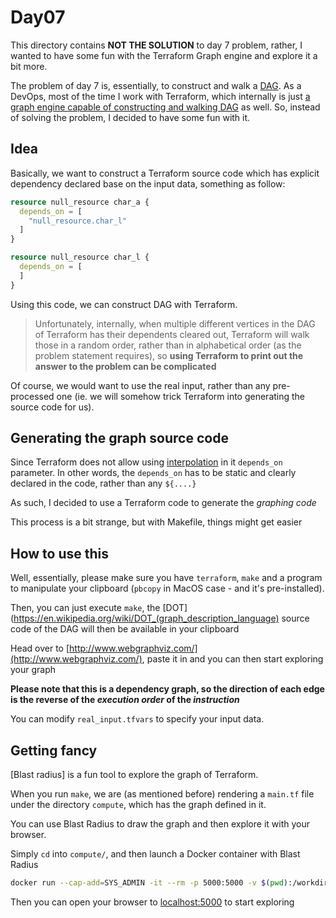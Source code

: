 # Day07

This directory contains **NOT THE SOLUTION** to day 7 problem, rather, I wanted
to have some fun with the Terraform Graph engine and explore it a bit more.

The problem of day 7 is, essentially, to construct and walk
a [DAG](https://en.wikipedia.org/wiki/Directed_acyclic_graph). As a DevOps, most
of the time I work with Terraform, which internally is just [a graph engine
capable of constructing and walking DAG](https://www.youtube.com/watch?v=Ce3RNfRbdZ0) as well.
So, instead of solving the problem, I decided to have some fun with it.

## Idea

Basically, we want to construct a Terraform source code which has explicit
dependency declared base on the input data, something as follow:

```tf
resource null_resource char_a {
  depends_on = [
    "null_resource.char_l"
  ]
}

resource null_resource char_l {
  depends_on = [
  ]
}
```

Using this code, we can construct DAG with Terraform.

> Unfortunately, internally, when multiple different vertices in the DAG of
Terraform has their dependents cleared out, Terraform will walk those in
a random order, rather than in alphabetical order (as the problem statement
requires), so **using Terraform to print out the answer to the problem can be
complicated**

Of course, we would want to use the real input, rather than any pre-processed
one (ie. we will somehow trick Terraform into generating the source code for
us).

## Generating the graph source code

Since Terraform does not allow using
[interpolation](https://www.terraform.io/docs/configuration/interpolation.html)
in it `depends_on` parameter. In other words, the `depends_on` has to be
static and clearly declared in the code, rather than any `${....}`

As such, I decided to use a Terraform code to generate the _graphing code_

This process is a bit strange, but with Makefile, things might get easier

## How to use this

Well, essentially, please make sure you have `terraform`, `make` and a program
to manipulate your clipboard (`pbcopy` in MacOS case - and it's pre-installed).

Then, you can just execute `make`, the
[DOT](https://en.wikipedia.org/wiki/DOT_(graph_description_language) source code
of the DAG will then be available in your clipboard

Head over to [http://www.webgraphviz.com/](http://www.webgraphviz.com/), paste
it in and you can then start exploring your graph

**Please note that this is a dependency graph, so the direction of each edge is
the reverse of the _execution order_ of the _instruction_**

You can modify `real_input.tfvars` to specify your input data.

## Getting fancy

[Blast radius] is a fun tool to explore the graph of Terraform.

When you run `make`, we are (as mentioned before) rendering a `main.tf` file
under the directory `compute`, which has the graph defined in it.

You can use Blast Radius to draw the graph and then explore it with your
browser.

Simply `cd` into `compute/`, and then launch a Docker container with Blast
Radius

```bash
docker run --cap-add=SYS_ADMIN -it --rm -p 5000:5000 -v $(pwd):/workdir:ro 28mm/blast-radius
```

Then you can open your browser to [localhost:5000](http://localhost:5000) to
start exploring
